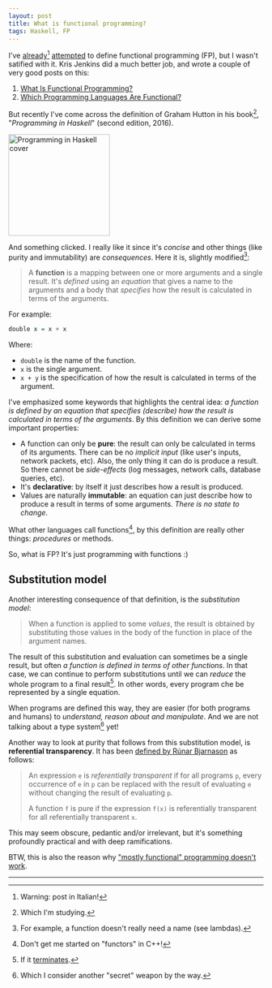 ```yaml
---
layout: post
title: What is functional programming?
tags: Haskell, FP
---
```


I've [already](2014-11-17-imparare-fp.html)[^1] [attempted](2015-12-27-diffing-refactoring.html) to define functional programming (FP), but I wasn't satified with it. Kris Jenkins did a much better job, and wrote a couple of very good posts on this:

1. [What Is Functional Programming?](http://blog.jenkster.com/2015/12/what-is-functional-programming.html)
2. [Which Programming Languages Are Functional?](http://blog.jenkster.com/2015/12/which-programming-languages-are-functional.html)

But recently I've come across the definition of Graham Hutton in his book[^2], "*Programming in Haskell*" (second edition, 2016).

<a href="http://www.cs.nott.ac.uk/~pszgmh/pih.html">
    <img src="http://www.cs.nott.ac.uk/~pszgmh/pih.jpg" width="200" alt="Programming in Haskell cover"/>
</a>

And something clicked. I really like it since it's *concise* and other things (like purity and immutability) are *consequences*. Here it is, slightly modified[^3]:

> A **function** is a mapping between one or more arguments and a single result. It's *defined* using an *equation* that gives a name to the arguments and a body that *specifies* how the result is calculated in terms of the arguments.

For example:

```haskell
double x = x + x
```

Where:

* `double` is the name of the function.
* `x` is the single argument.
* `x + y` is the specification of how the result is calculated in terms of the argument.

I've emphasized some keywords that highlights the central idea: *a function is defined by an equation that specifies (describe) how the result is calculated in terms of the arguments*. By this definition we can derive some important properties:

* A function can only be **pure**: the result can only be calculated in terms of its arguments. There can be no *implicit input* (like user's inputs, network packets, etc). Also, the only thing it can do is produce a result. So there cannot be *side-effects* (log messages, network calls, database queries, etc).
* It's **declarative**: by itself it just describes how a result is produced.
* Values are naturally **immutable**: an equation can just describe how to produce a result in terms of some arguments. *There is no state to change*.

What other languages call functions[^4], by this definition are really other things: *procedures* or methods.

So, what is FP? It's just programming with functions :)

## Substitution model
Another interesting consequence of that definition, is the *substitution model*:

> When a function is applied to some *values*, the result is obtained by substituting those values in the body of the function in place of the argument names.

The result of this substitution and evaluation can sometimes be a single result, but often *a function is defined in terms of other functions*. In that case, we can continue to perform substitutions until we can *reduce* the whole program to a final result[^5]. In other words, every program che be represented by a single equation.

When programs are defined this way, they are easier (for both programs and humans) to *understand, reason about and manipulate*. And we are not talking about a type system[^6] yet!

Another way to look at purity that follows from this substitution model, is **referential transparency**. It has been [defined by Rúnar Bjarnason](http://blog.higher-order.com/blog/2012/09/13/what-purity-is-and-isnt/) as follows:

> An expression `e` is *referentially transparent* if for all programs `p`, every occurrence of `e` in `p` can be replaced with the result of evaluating `e` without changing the result of evaluating `p`.
>
> A function `f` is pure if the expression `f(x)` is referentially transparent for all referentially transparent `x`.

This may seem obscure, pedantic and/or irrelevant, but it's something profoundly practical and with deep ramifications. 

BTW, this is also the reason why ["mostly functional" programming doesn't work](https://queue.acm.org/detail.cfm?id=2611829).

---

[^1]: Warning: post in Italian!
[^2]: Which I'm studying.
[^3]: For example, a function doesn't really need a name (see lambdas).
[^4]: Don't get me started on "functors" in C++!
[^5]: If it [terminates](https://en.wikipedia.org/wiki/Halting_problem).
[^6]: Which I consider another "secret" weapon by the way.